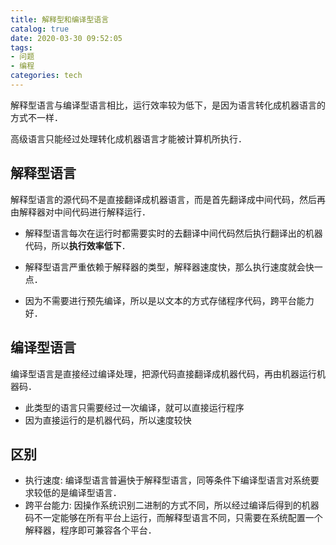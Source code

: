 ```yaml
---
title: 解释型和编译型语言
catalog: true
date: 2020-03-30 09:52:05
tags: 
- 问题
- 编程
categories: tech
---
```


解释型语言与编译型语言相比，运行效率较为低下，是因为语言转化成机器语言的方式不一样．



高级语言只能经过处理转化成机器语言才能被计算机所执行．

## 解释型语言

解释型语言的源代码不是直接翻译成机器语言，而是首先翻译成中间代码，然后再由解释器对中间代码进行解释运行．

- 解释型语言每次在运行时都需要实时的去翻译中间代码然后执行翻译出的机器代码，所以**执行效率低下**．

- 解释型语言严重依赖于解释器的类型，解释器速度快，那么执行速度就会快一点．
- 因为不需要进行预先编译，所以是以文本的方式存储程序代码，跨平台能力好．



## 编译型语言

编译型语言是直接经过编译处理，把源代码直接翻译成机器代码，再由机器运行机器码．

- 此类型的语言只需要经过一次编译，就可以直接运行程序
- 因为直接运行的是机器代码，所以速度较快



## 区别

- 执行速度: 编译型语言普遍快于解释型语言，同等条件下编译型语言对系统要求较低的是编译型语言．
- 跨平台能力: 因操作系统识别二进制的方式不同，所以经过编译后得到的机器码不一定能够在所有平台上运行，而解释型语言不同，只需要在系统配置一个解释器，程序即可兼容各个平台．